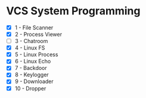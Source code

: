 # VCS System Programming

- [X] 1 - File Scanner
- [X] 2 - Process Viewer
- [ ] 3 - Chatroom
- [X] 4 - Linux FS
- [X] 5 - Linux Process
- [X] 6 - Linux Echo
- [X] 7 - Backdoor
- [X] 8 - Keylogger
- [X] 9 - Downloader
- [X] 10 - Dropper
